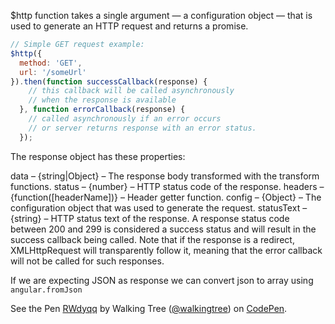 $http function takes a single argument — a configuration object — that is used to generate an HTTP request and returns a promise.

```javascript
// Simple GET request example:
$http({
  method: 'GET',
  url: '/someUrl'
}).then(function successCallback(response) {
    // this callback will be called asynchronously
    // when the response is available
  }, function errorCallback(response) {
    // called asynchronously if an error occurs
    // or server returns response with an error status.
  });
  ```
The response object has these properties:

data – {string|Object} – The response body transformed with the transform functions.
status – {number} – HTTP status code of the response.
headers – {function([headerName])} – Header getter function.
config – {Object} – The configuration object that was used to generate the request.
statusText – {string} – HTTP status text of the response.
A response status code between 200 and 299 is considered a success status and will result in the success callback being called. Note that if the response is a redirect, XMLHttpRequest will transparently follow it, meaning that the error callback will not be called for such responses.

If we are expecting JSON as response we can convert json to array using `angular.fromJson`

<p data-height="268" data-theme-id="0" data-slug-hash="RWdyqq" data-default-tab="result" data-user="walkingtree" class='codepen'>See the Pen <a href='http://codepen.io/walkingtree/pen/RWdyqq/'>RWdyqq</a> by Walking Tree (<a href='http://codepen.io/walkingtree'>@walkingtree</a>) on <a href='http://codepen.io'>CodePen</a>.</p>
<script async src="//assets.codepen.io/assets/embed/ei.js"></script>

